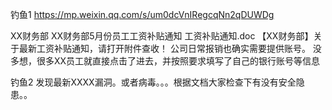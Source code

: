 钓鱼1 
https://mp.weixin.qq.com/s/um0dcVnIRegcqNn2qDUWDg

XX财务部
XX财务部5月份员工工资补贴通知
工资补贴通知.doc
【XX财务部】关于最新工资补贴通知，请打开附件查收！
公司日常报销也确实需要提供账号。 没多想，很多XX员工就直接点击了进去，并按照要求填写了自己的银行账号等信息

钓鱼2
发现最新XXXX漏洞。或者病毒。。。根据文档大家检查下有没有安全隐患。。
